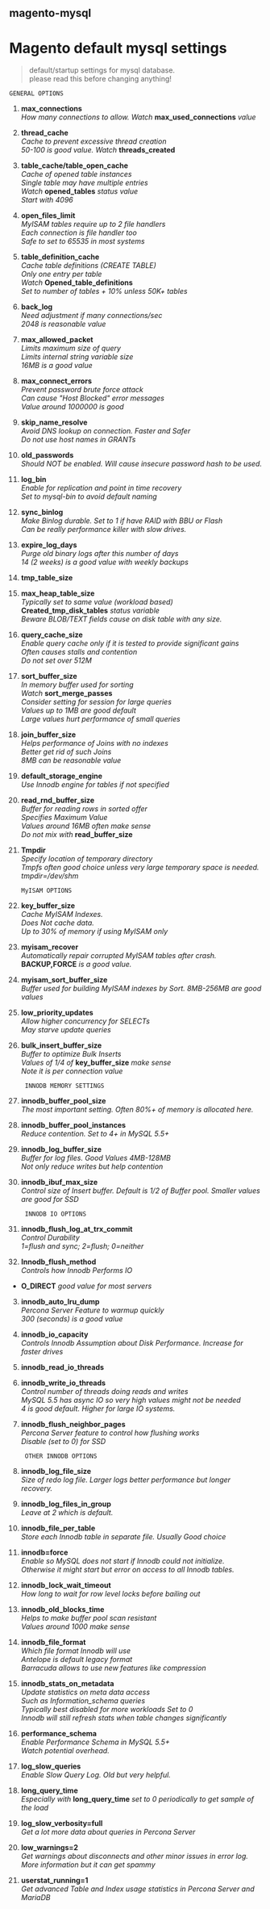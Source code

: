﻿magento-mysql
-------------

Magento default mysql settings
==============================

>default/startup settings for mysql database.<br/>
>please read this before changing anything!

    GENERAL OPTIONS

1. **max_connections**<br/>
 *How many connections to allow. Watch* **max_used_connections** *value*

2. **thread_cache**<br/>
 *Cache to prevent excessive thread creation*<br/>
 *50-100 is good value. Watch* **threads_created**<br/>

3. **table_cache/table_open_cache**<br/>
 *Cache of opened table instances*<br/>
 *Single table may have multiple entries*<br/>
 *Watch* **opened_tables** *status value*<br/>
 *Start with 4096*<br/>

4. **open_files_limit**<br/>
 *MyISAM tables require up to 2 file handlers*<br/> 
 *Each connection is file handler too*<br/>
 *Safe to set to 65535 in most systems*<br/>

5. **table_definition_cache**<br/>
 *Cache table definitions (CREATE TABLE)*<br/>
 *Only one entry  per table*<br/>
 *Watch* **Opened_table_definitions**<br/>
 *Set to number of tables + 10% unless 50K+ tables*<br/>

6. **back_log**<br/>
 *Need adjustment if many connections/sec*<br/>
 *2048 is reasonable value*<br/>

7. **max_allowed_packet**<br/>
 *Limits maximum size of query*<br/> 
 *Limits internal string variable size*<br/> 
 *16MB is a good value*<br/>

8. **max_connect_errors**<br/>
 *Prevent password brute force attack*<br/>
 *Can cause "Host Blocked" error messages*<br/>
 *Value around 1000000 is good*<br/>

9. **skip_name_resolve**<br/>
 *Avoid DNS lookup on connection. Faster and Safer*<br/>
 *Do not use host names in GRANTs*<br/>

10. **old_passwords**<br/>
 *Should NOT be enabled. Will cause insecure password hash to be used.*<br/>

11. **log_bin**<br/>
 *Enable for replication and point in time recovery*<br/>
 *Set to mysql-bin to avoid default naming*<br/>

12. **sync_binlog**<br/>
 *Make Binlog durable.  Set to 1 if have RAID with BBU or Flash*<br/>
 *Can be really performance killer with slow drives.*<br/>

13. **expire_log_days**<br/>
 *Purge old binary logs after this number of days*<br/>
 *14 (2 weeks) is a good value with weekly backups*<br/>

14. **tmp_table_size**<br/>
15. **max_heap_table_size**<br/>
 *Typically set to same value (workload based)*<br/>
 **Created_tmp_disk_tables** *status variable*<br/> 
 *Beware BLOB/TEXT fields cause on disk table with any size.*<br/>

16. **query_cache_size**<br/>
 *Enable query cache only if it is tested to provide significant gains*<br/>
 *Often causes stalls and contention*<br/>
 *Do not set over 512M*<br/>

17. **sort_buffer_size**<br/>
 *In memory buffer used for sorting*<br/>
 *Watch* **sort_merge_passes**<br/>
 *Consider setting for session for large queries*<br/>
 *Values up to 1MB are good default*<br/>
 *Large values hurt performance of small queries*<br/>

18. **join_buffer_size**<br/>
 *Helps performance of Joins with no indexes*<br/>
 *Better get rid of such Joins*<br/> 
 *8MB can be reasonable value*<br/>

19. **default_storage_engine**<br/>
 *Use Innodb engine for tables if not specified*<br/>

20. **read_rnd_buffer_size**<br/>
 *Buffer for reading rows in sorted offer*<br/>
 *Specifies Maximum Value*<br/>
 *Values around 16MB often make sense*<br/>
 *Do not mix with* **read_buffer_size**<br/>

21. **Tmpdir**<br/>
 *Specify location of temporary directory*<br/>
 *Tmpfs often good choice unless very large temporary space is needed.*<br/>
 *tmpdir=/dev/shm*<br/>

		MyISAM OPTIONS

1. **key_buffer_size**<br/>
 *Cache MyISAM Indexes.*<br/> 
 *Does Not cache data.*<br/>
 *Up to 30% of memory if using MyISAM only*<br/>

2. **myisam_recover**<br/>
 *Automatically repair corrupted MyISAM tables after crash.* **BACKUP,FORCE** *is a good value.*<br/>

3. **myisam_sort_buffer_size**<br/>
 *Buffer used for building MyISAM indexes by Sort. 8MB-256MB are good values*<br/>

4. **low_priority_updates**<br/>
 *Allow higher concurrency for SELECTs*<br/>
 *May starve update queries*<br/>

5. **bulk_insert_buffer_size**<br/>
 *Buffer to optimize Bulk Inserts*<br/>
 *Values of 1/4 of* **key_buffer_size** *make sense*<br/>
 *Note it is per connection value*<br/>

		INNODB MEMORY SETTINGS

1. **innodb_buffer_pool_size**<br/>
 *The most important setting. Often 80%+ of memory is allocated here.*<br/>

2. **innodb_buffer_pool_instances**<br/>
 *Reduce contention.  Set to 4+ in MySQL 5.5+*<br/>

3. **innodb_log_buffer_size**<br/>
 *Buffer for log files.  Good Values 4MB-128MB*<br/>
 *Not only reduce writes but help contention*<br/> 

4. **innodb_ibuf_max_size**<br/>
 *Control size of Insert buffer. Default is 1/2 of Buffer pool. Smaller values are good for SSD*<br/>

		INNODB IO OPTIONS

1. **innodb_flush_log_at_trx_commit**<br/>
 *Control Durability*<br/>
 *1=flush and sync;  2=flush;  0=neither*<br/>

2. **Innodb_flush_method**<br/>
 *Controls how Innodb Performs IO*<br/>
 * **O_DIRECT** *good value for most servers*<br/>

3. **innodb_auto_lru_dump**<br/>
 *Percona Server Feature to warmup quickly*<br/>
 *300 (seconds) is a good value*<br/>

4. **innodb_io_capacity**<br/>
 *Controls Innodb Assumption about Disk Performance. Increase for faster drives*<br/>

4. **innodb_read_io_threads**<br/>
5. **innodb_write_io_threads**<br/>
 *Control number of threads doing reads and writes*<br/>
 *MySQL 5.5 has async IO so very high values might not be needed*<br/>
 *4 is good default. Higher for large IO systems.*<br/>

6. **innodb_flush_neighbor_pages**<br/>
 *Percona Server feature to control how flushing works*<br/>
 *Disable (set to 0) for SSD*<br/>

		OTHER INNODB OPTIONS

1. **innodb_log_file_size**<br/>
 *Size of redo log file. Larger logs better performance but longer recovery.*<br/> 

2. **innodb_log_files_in_group**<br/>
 *Leave at 2 which is default.*<br/>

3. **innodb_file_per_table**<br/>
 *Store each Innodb table in separate file. Usually Good choice*<br/>

4. **innodb=force**<br/>
 *Enable so MySQL does not start if Innodb could not initialize.*<br/> 
 *Otherwise it might start but error on access to all Innodb tables.*<br/>

5. **innodb_lock_wait_timeout**<br/>
 *How long to wait for row level locks before bailing out*<br/>

6. **innodb_old_blocks_time**<br/>
 *Helps to make buffer pool scan resistant*<br/>
 *Values around 1000 make sense*<br/>

7. **innodb_file_format**<br/>
 *Which file format Innodb will use*<br/>
 *Antelope is default legacy format*<br/>
 *Barracuda allows to use new features like compression*<br/>

8. **innodb_stats_on_metadata**<br/>
 *Update statistics on meta data access*<br/>
 *Such as Information_schema queries*<br/>
 *Typically best disabled for more workloads Set to 0*<br/>
 *Innodb will still refresh stats when table changes significantly*<br/>

9. **performance_schema**<br/>
 *Enable Performance Schema in MySQL 5.5+*<br/>
 *Watch potential overhead.*<br/> 

10. **log_slow_queries**<br/>
 *Enable Slow Query Log. Old but very helpful.*<br/>

11. **long_query_time**<br/>
 *Especially with* **long_query_time** *set to 0 periodically to get sample of the load*<br/>

12. **log_slow_verbosity=full**<br/>
 *Get a lot more data about queries in Percona Server*<br/>

13. **low_warnings=2**<br/>
 *Get warnings about disconnects and other minor issues in error log.*<br/>
 *More information but it can get spammy*<br/>

14. **userstat_running=1**<br/>
 *Get advanced Table and Index usage statistics in Percona Server and MariaDB*<br/>